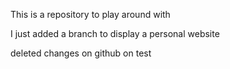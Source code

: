 This is a repository to play around with

I just added a branch to display a personal website

deleted changes on github on test
